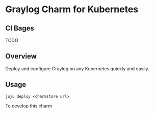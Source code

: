 # Graylog Charm for Kubernetes

CI Bages
--------

TODO

Overview
--------

Deploy and configure Graylog on any Kubernetes quickly and easily.

Usage
------

`juju deploy <charmstore url>`

To develop this charm
